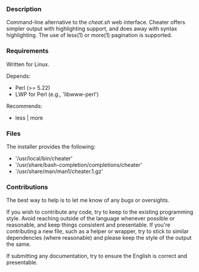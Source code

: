 ### Description

Command-line alternative to the _cheat.sh_ web interface. Cheater offers simpler output with highlighting support, and does away with syntax highlighting. The use of less(1) or more(1) pagination is supported.

### Requirements

Written for Linux.

Depends:

* Perl (>= 5.22)
* LWP for Perl (e.g., 'libwww-perl')

Recommends:

* less | more

### Files

The installer provides the following:

* '/usr/local/bin/cheater'
* '/usr/share/bash-completion/completions/cheater'
* '/usr/share/man/man1/cheater.1.gz'

### Contributions

The best way to help is to let me know of any bugs or oversights.

If you wish to contribute any code, try to keep to the existing programming style. Avoid reaching outside of the language whenever possible or reasonable, and keep things consistent and presentable. If you're contributing a new file, such as a helper or wrapper, try to stick to similar dependencies (where reasonable) and please keep the style of the output the same.

If submitting any documentation, try to ensure the English is correct and presentable.
